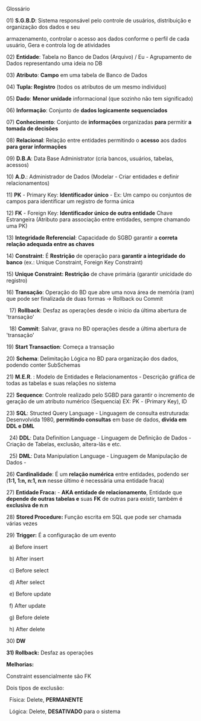 Glossário

01\) **S.G.B.D**: Sistema responsável pelo controle de usuários, distribuição e organização dos dados e seu

armazenamento, controlar o acesso aos dados conforme o perfil de cada usuário, Gera e controla log de atividades

02\) **Entidade**: Tabela no Banco de Dados (Arquivo) / Eu - Agrupamento de Dados representando uma ideia no DB

03\) **Atributo**: **Campo** em uma tabela de Banco de Dados

04\) **Tupla: Registro** (todos os atributos de um mesmo individuo)

05\) **Dado**: **Menor unidade** informacional (que sozinho não tem significado)

06\) **Informação**: Conjunto de **dados logicamente sequenciados**

07\) **Conhecimento**: Conjunto de **informações** organizadas **para** permitir **a tomada de decisões**

08\) **Relacional**: Relação entre entidades permitindo o **acesso** aos dados **para gerar informações**

09\) **D.B.A**: Data Base Administrator (cria bancos, usuários, tabelas, acessos)

10\) **A.D**.: Administrador de Dados (Modelar - Criar entidades e definir relacionamentos)

11\) **PK** - Primary Key: **Identificador único** - Ex: Um campo ou conjuntos de campos para identificar um registro de forma única

12\) **FK** - Foreign Key: **Identificador único de outra entidade** Chave Estrangeira (Atributo para associação entre entidades, sempre chamando uma PK)

13\) **Integridade Referencial**: Capacidade do SGBD garantir a **correta relação adequada entre as chaves**

14\) **Constraint**: É **Restrição** de operação para **garantir a integridade** **do banco** (ex.: Unique Constraint, Foreign Key Constraint)

15\) **Unique Constraint: Restrição** de chave primária (garantir unicidade do registro)

16\) **Transação**: Operação do BD que abre uma nova área de memória (ram) que pode ser finalizada de duas formas -> Rollback ou Commit

&nbsp;	17) **Rollback**: Desfaz as operações desde o início da última abertura de 'transação'

&nbsp;	18) **Commit**: Salvar, grava no BD operações desde a última abertura de 'transação'

19\) **Start Transaction**: Começa a transação

20\) **Schema**: Delimitação Lógica no BD para organização dos dados, podendo conter SubSchemas

21\) **M.E.R**. : Modelo de Entidades e Relacionamentos - Descrição gráfica de todas as tabelas e suas relações no sistema

22\) **Sequence**: Controle realizado pelo SGBD para garantir o incremento de geração de um atributo numérico (Sequencia) EX: PK - (Primary Key), ID

23\) **SQL**: Structed Query Language - Linguagem de consulta estruturada: Desenvolvida 1980, **permitindo consultas** em base de dados, **divida em DDL e DML**

&nbsp;	24) **DDL**: Data Definition Language - Linguagem de Definição de Dados - Criação de Tabelas, exclusão, altera-lás e etc.

&nbsp;	25) **DML**: Data Manipulation Language - Linguagem de Manipulação de Dados - 

26\) **Cardinalidade**: É um **relação numérica** entre entidades, podendo ser (**1:1, 1:n, n:1, n:n** nesse último é necessária uma entidade fraca)

27\) **Entidade Fraca:** - **AKA entidade de relacionamento**, Entidade que **depende de outras tabelas e** suas **FK** de outras para existir, também é **exclusiva de n:n**

28\) **Stored Procedure:** Função escrita em SQL que pode ser chamada várias vezes

29\) **Trigger:** É a configuração de um evento

&nbsp;	a) Before insert

&nbsp;	b) After insert

 	c) Before select

 	d) After select

&nbsp;	e) Before update

 	f) After update

 	g) Before delete

 	h) After delete

30\) **DW**

**31) Rollback:** Desfaz as operações





**Melhorias:**



Constraint essencialmente são FK



Dois tipos de exclusão: 

&nbsp;	Física: Delete, **PERMANENTE**

&nbsp;	Lógica: Delete, **DESATIVADO** para o sistema


